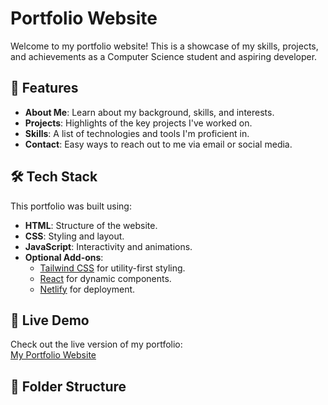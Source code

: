 # Portfolio Website

Welcome to my portfolio website! This is a showcase of my skills, projects, and achievements as a Computer Science student and aspiring developer.

## 🌟 Features
- **About Me**: Learn about my background, skills, and interests.
- **Projects**: Highlights of the key projects I've worked on.
- **Skills**: A list of technologies and tools I'm proficient in.
- **Contact**: Easy ways to reach out to me via email or social media.

## 🛠️ Tech Stack
This portfolio was built using:
- **HTML**: Structure of the website.
- **CSS**: Styling and layout.
- **JavaScript**: Interactivity and animations.
- **Optional Add-ons**:
  - [Tailwind CSS](https://tailwindcss.com/) for utility-first styling.
  - [React](https://reactjs.org/) for dynamic components.
  - [Netlify](https://www.netlify.com/) for deployment.

## 🚀 Live Demo
Check out the live version of my portfolio:  
[My Portfolio Website](https://bright-kataifi-aa6627.netlify.app)

## 📁 Folder Structure
